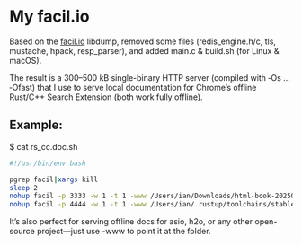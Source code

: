 # My facil.io

Based on the [facil.io](https://github.com/boazsegev/facil.io) libdump, removed some files (redis_engine.h/c, tls, mustache, hpack, resp_parser), and added main.c & build.sh (for Linux & macOS). 

The result is a 300–500 kB single-binary HTTP server (compiled with ‑Os … ‑Ofast) that I use to serve local documentation for Chrome’s offline Rust/C++ Search Extension (both work fully offline).

## Example: 

$ cat rs_cc.doc.sh

```bash
#!/usr/bin/env bash

pgrep facil|xargs kill
sleep 2
nohup facil -p 3333 -w 1 -t 1 -www /Users/ian/Downloads/html-book-20250209/reference/ 2>&1 > /dev/null &
nohup facil -p 4444 -w 1 -t 1 -www /Users/ian/.rustup/toolchains/stable-aarch64-apple-darwin/share/doc/rust/html 2>&1 > /dev/null &
```

It’s also perfect for serving offline docs for asio, h2o, or any other open-source project—just use -www to point it at the folder.
